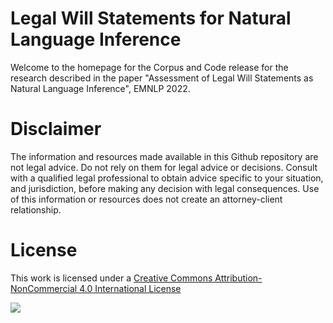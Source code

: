 # Legal Will Statements for Natural Language Inference

Welcome to the homepage for the Corpus and Code release for the
research described in the paper "Assessment of Legal Will Statements
as Natural Language Inference", EMNLP 2022.

# Disclaimer

The information and resources made available in this Github repository
are not legal advice. Do not rely on them for legal advice or
decisions.  Consult with a qualified legal professional to obtain
advice specific to your situation, and jurisdiction, before making any
decision with legal consequences. Use of this information or resources
does not create an attorney-client relationship.

# License

This work is licensed under a 
[Creative Commons Attribution-NonCommercial 4.0 International License](http://creativecommons.org/licenses/by-nc/4.0/)

[<img src="https://i.creativecommons.org/l/by-nc/4.0/88x31.png">](http://creativecommons.org/licenses/by-nc/4.0/)